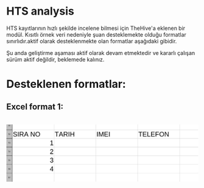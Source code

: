 # HTS analysis

<p>HTS kayıtlarının hızlı şekilde incelene bilmesi için TheHive'a eklenen bir modül. Kısıtlı örnek veri nedeniyle şuan desteklemekte olduğu formatlar sınırlıdır.aktif olarak desteklenmekte olan formatlar aşağıdaki gibidir.


Şu anda geliştirme aşaması aktif olarak devam etmektedir ve kararlı çalışan sürüm aktif değildir, beklemede kalınız.
</p>



# Desteklenen formatlar:


## Excel format 1:

<br>

<img src="../img/HTS_format_1.png"/>

<br>